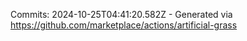 Commits: 2024-10-25T04:41:20.582Z - Generated via https://github.com/marketplace/actions/artificial-grass
<br>
